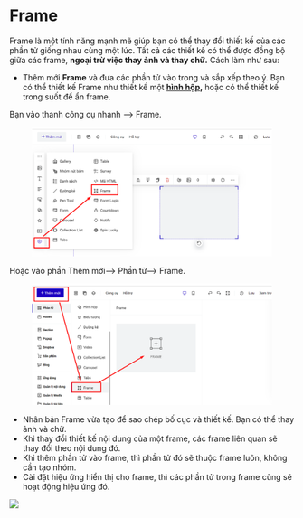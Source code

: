 # Frame

Frame là một tính năng mạnh mẽ giúp bạn có thể thay đổi thiết kế của các phần tử giống nhau cùng một lúc. Tất cả các thiết kế có thể được đồng bộ giữa các frame, **ngoại trừ việc thay ảnh và thay chữ.** Cách làm như sau:

* Thêm mới **Frame** và đưa các phần tử vào trong và sắp xếp theo ý. Bạn có thể thiết kế Frame như thiết kế một [**hình hộp**](broken-reference)**,** hoặc có thể thiết kế trong suốt để ẩn frame.

Bạn vào thanh công cụ nhanh --> Frame.

<figure><img src="../../.gitbook/assets/frame.png" alt=""><figcaption></figcaption></figure>

Hoặc vào phần Thêm mới--> Phần tử--> Frame.

<figure><img src="../../.gitbook/assets/frame2.png" alt=""><figcaption></figcaption></figure>

* Nhân bản Frame vừa tạo để sao chép bố cục và thiết kế. Bạn có thể thay ảnh và chữ.
* Khi thay đổi thiết kế nội dung của một frame, các frame liên quan sẽ thay đổi theo nội dung đó.
* Khi thêm phần tử vào frame, thì phần tử đó sẽ thuộc frame luôn, không cần tạo nhóm.
* Cài đặt hiệu ứng hiển thị cho frame, thì các phần tử trong frame cũng sẽ hoạt động hiệu ứng đó.

![](../../.gitbook/assets/frame.gif)
